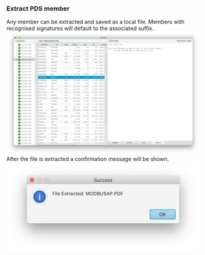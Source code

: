 ### Extract PDS member
Any member can be extracted and saved as a local file. Members with recognised signatures will default to the associated suffix.
![extract](xmit-pdf-1.png?raw=true "extract")  
After the file is extracted a confirmation message will be shown.  
<img src="resources/xmit-pdf-2.png" alt="alert" width="600"/>  